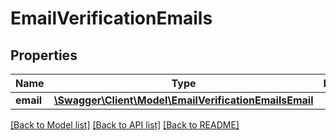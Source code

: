 # EmailVerificationEmails

## Properties
Name | Type | Description | Notes
------------ | ------------- | ------------- | -------------
**email** | [**\Swagger\Client\Model\EmailVerificationEmailsEmail**](EmailVerificationEmailsEmail.md) |  | [optional] 

[[Back to Model list]](../README.md#documentation-for-models) [[Back to API list]](../README.md#documentation-for-api-endpoints) [[Back to README]](../README.md)

